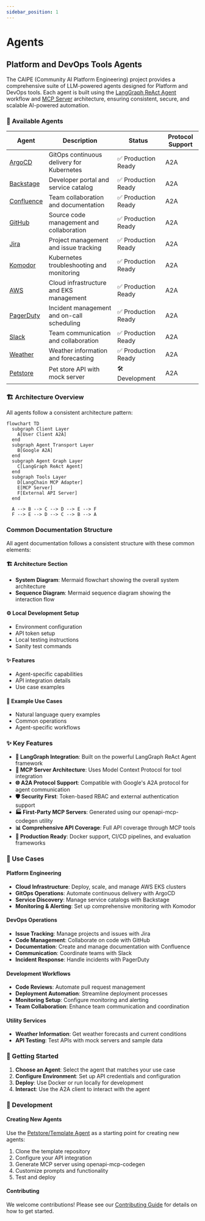 ```yaml
---
sidebar_position: 1
---
```


# Agents

## Platform and DevOps Tools Agents

The CAIPE (Community AI Platform Engineering) project provides a comprehensive suite of LLM-powered agents designed for Platform and DevOps tools. Each agent is built using the [LangGraph ReAct Agent](https://langchain-ai.github.io/langgraph/agents/agents/) workflow and [MCP Server](https://modelcontextprotocol.io/introduction) architecture, ensuring consistent, secure, and scalable AI-powered automation.

### 🤖 Available Agents

| Agent | Description | Status | Protocol Support |
|-------|-------------|--------|------------------|
| [ArgoCD](argocd.md) | GitOps continuous delivery for Kubernetes | ✅ Production Ready | A2A |
| [Backstage](backstage.md) | Developer portal and service catalog | ✅ Production Ready | A2A |
| [Confluence](confluence.md) | Team collaboration and documentation | ✅ Production Ready | A2A |
| [GitHub](github.md) | Source code management and collaboration | ✅ Production Ready | A2A |
| [Jira](jira.md) | Project management and issue tracking | ✅ Production Ready | A2A |
| [Komodor](komodor.md) | Kubernetes troubleshooting and monitoring | ✅ Production Ready | A2A |
| [AWS](aws.md) | Cloud infrastructure and EKS management | ✅ Production Ready | A2A |
| [PagerDuty](pagerduty.md) | Incident management and on-call scheduling | ✅ Production Ready | A2A |
| [Slack](slack.md) | Team communication and collaboration | ✅ Production Ready | A2A |
| [Weather](weather.md) | Weather information and forecasting | ✅ Production Ready | A2A |
| [Petstore](petstore.md) | Pet store API with mock server | 🛠️ Development | A2A |

### 🏗️ Architecture Overview

All agents follow a consistent architecture pattern:

```mermaid
flowchart TD
  subgraph Client Layer
    A[User Client A2A]
  end
  subgraph Agent Transport Layer
    B[Google A2A]
  end
  subgraph Agent Graph Layer
    C[LangGraph ReAct Agent]
  end
  subgraph Tools Layer
    D[LangChain MCP Adapter]
    E[MCP Server]
    F[External API Server]
  end

  A --> B --> C --> D --> E --> F
  F --> E --> D --> C --> B --> A
```

### Common Documentation Structure

All agent documentation follows a consistent structure with these common elements:

#### 🏗️ Architecture Section
- **System Diagram**: Mermaid flowchart showing the overall system architecture
- **Sequence Diagram**: Mermaid sequence diagram showing the interaction flow

#### ⚙️ Local Development Setup
- Environment configuration
- API token setup
- Local testing instructions
- Sanity test commands

#### ✨ Features
- Agent-specific capabilities
- API integration details
- Use case examples

#### 🎯 Example Use Cases
- Natural language query examples
- Common operations
- Agent-specific workflows

### ✨ Key Features

- **🤖 LangGraph Integration**: Built on the powerful LangGraph ReAct Agent framework
- **🔌 MCP Server Architecture**: Uses Model Context Protocol for tool integration
- **🌐 A2A Protocol Support**: Compatible with Google's A2A protocol for agent communication
- **🛡️ Security First**: Token-based RBAC and external authentication support
- **🏭 First-Party MCP Servers**: Generated using our openapi-mcp-codegen utility
- **📊 Comprehensive API Coverage**: Full API coverage through MCP tools
- **🚀 Production Ready**: Docker support, CI/CD pipelines, and evaluation frameworks

### 🎯 Use Cases

#### Platform Engineering
- **Cloud Infrastructure**: Deploy, scale, and manage AWS EKS clusters
- **GitOps Operations**: Automate continuous delivery with ArgoCD
- **Service Discovery**: Manage service catalogs with Backstage
- **Monitoring & Alerting**: Set up comprehensive monitoring with Komodor

#### DevOps Operations
- **Issue Tracking**: Manage projects and issues with Jira
- **Code Management**: Collaborate on code with GitHub
- **Documentation**: Create and manage documentation with Confluence
- **Communication**: Coordinate teams with Slack
- **Incident Response**: Handle incidents with PagerDuty

#### Development Workflows
- **Code Reviews**: Automate pull request management
- **Deployment Automation**: Streamline deployment processes
- **Monitoring Setup**: Configure monitoring and alerting
- **Team Collaboration**: Enhance team communication and coordination

#### Utility Services
- **Weather Information**: Get weather forecasts and current conditions
- **API Testing**: Test APIs with mock servers and sample data

### 🚀 Getting Started

1. **Choose an Agent**: Select the agent that matches your use case
2. **Configure Environment**: Set up API credentials and configuration
3. **Deploy**: Use Docker or run locally for development
4. **Interact**: Use the A2A client to interact with the agent

### 🔧 Development

#### Creating New Agents

Use the [Petstore/Template Agent](template.md) as a starting point for creating new agents:

1. Clone the template repository
2. Configure your API integration
3. Generate MCP server using openapi-mcp-codegen
4. Customize prompts and functionality
5. Test and deploy

#### Contributing

We welcome contributions! Please see our [Contributing Guide](../../contributing/README.md) for details on how to get started.
